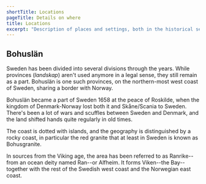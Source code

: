 ```yaml
---
shortTitle: Locations
pageTitle: Details on where
title: Locations
excerpt: "Description of places and settings, both in the historical sense and contemporary."
---
```


## Bohuslän

Sweden has been divided into several divisions through the years.
While provinces (*landskap*) aren't used anymore in a legal sense,
they still remain as a part. Bohuslän is one such provinces, on the
northern-most west coast of Sweden, sharing a border with Norway.

Bohuslän became a part of Sweden 1658 at the peace of Roskilde, when
the kingdom of Denmark-Norway lost both it and Skåne/Scania to Sweden.
There's been a lot of wars and scuffles between Sweden and Denmark, and
the land shifted hands quite regularly in old times.

The coast is dotted with islands, and the geography is distinguished by
a rocky coast, in particular the red granite that at least in Sweden is
known as Bohusgranite.

In sources from the Viking age, the area has been referred to as Ranrike--
from an ocean deity named Ran--or Alfheim. It forms Viken--the Bay--
together with the rest of the Swedish west coast and the Norwegian
east coast.
